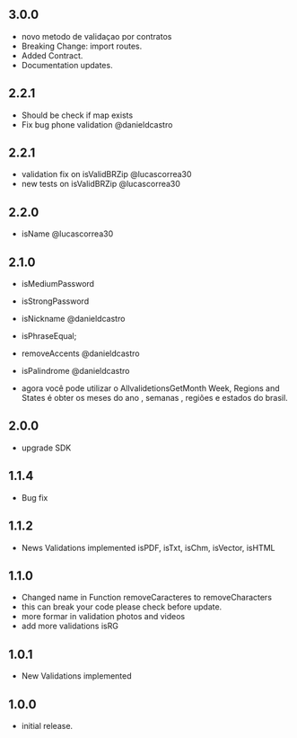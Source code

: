 ## 3.0.0
* novo metodo de validaçao por contratos
* Breaking Change: import routes. 
* Added Contract.
* Documentation updates. 

## 2.2.1
* Should be check if map exists
* Fix bug phone validation @danieldcastro

## 2.2.1
* validation fix on isValidBRZip @lucascorrea30
* new tests on isValidBRZip @lucascorrea30

## 2.2.0
* isName @lucascorrea30

## 2.1.0
*  isMediumPassword
*  isStrongPassword
*  isNickname @danieldcastro
*  isPhraseEqual;
*  removeAccents @danieldcastro 
*  isPalindrome @danieldcastro 

* agora você pode utilizar o AllvalidetionsGetMonth Week, Regions and States é obter
os meses do ano , semanas , regiões e estados do brasil. 

## 2.0.0

* upgrade SDK

## 1.1.4

* Bug fix

## 1.1.2

* News Validations implemented isPDF, isTxt, isChm, isVector, isHTML

## 1.1.0

* Changed name in  Function removeCaracteres to removeCharacters
* this can break your code please check before update.
* more formar in validation photos and videos 
* add more validations isRG

## 1.0.1

* New Validations implemented

## 1.0.0

* initial release.
